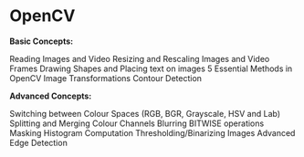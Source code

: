 # OpenCV
**Basic Concepts:**

Reading Images and Video 
Resizing and Rescaling Images and Video Frames 
Drawing Shapes and Placing text on images
5 Essential Methods in OpenCV
Image Transformations 
Contour Detection

**Advanced Concepts:**

Switching between Colour Spaces (RGB, BGR, Grayscale, HSV and Lab) 
Splitting and Merging Colour Channels 
Blurring 
BITWISE operations 
Masking 
Histogram Computation 
Thresholding/Binarizing Images 
Advanced Edge Detection 
